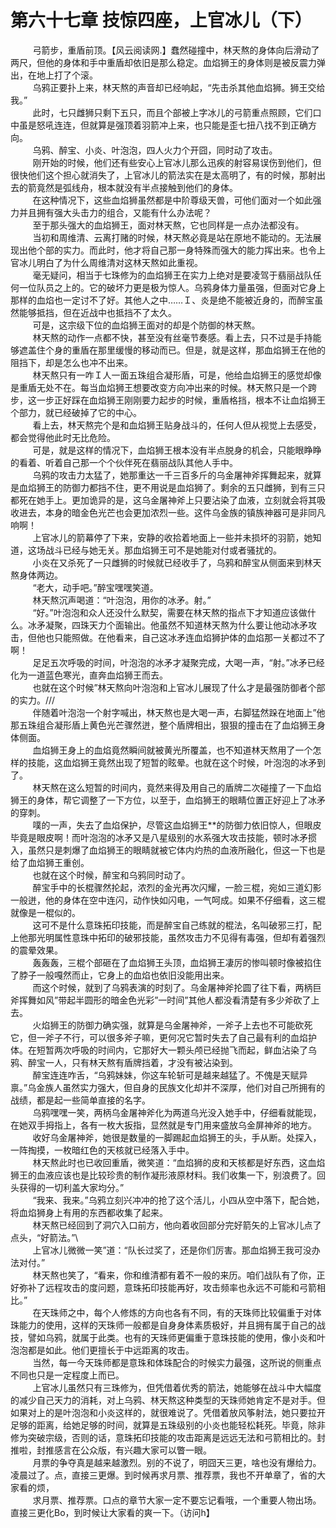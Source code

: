 <h1>第六十七章 技惊四座，上官冰儿（下）</h1>
<div id="content">&nbsp&nbsp&nbsp&nbsp&nbsp&nbsp&nbsp&nbsp
 弓箭步，重盾前顶。【风云阅读网.】蠢然碰撞中，林天熬的身体向后滑动了两尺，但他的身体和手中重盾却依旧是那么稳定。血焰狮王的身体则是被反震力弹出，在地上打了个滚。
 <br/>&nbsp&nbsp&nbsp&nbsp&nbsp&nbsp&nbsp&nbsp
 乌鸦正要扑上来，林天熬的声音却已经响起，“先击杀其他血焰狮。狮王交给我。”
 <br/>&nbsp&nbsp&nbsp&nbsp&nbsp&nbsp&nbsp&nbsp
 此时，七只雌狮只剩下五只，而且个部被上字冰儿的弓箭重点照顾，它们口中虽是怒吼连连，但就算是强顶着羽箭冲上来，也只能是歪七扭八找不到正确方向。
 <br/>&nbsp&nbsp&nbsp&nbsp&nbsp&nbsp&nbsp&nbsp
 乌鸦、醉宝、小炎、叶泡泡，四人火力个开囧，同时动了攻击。
 <br/>&nbsp&nbsp&nbsp&nbsp&nbsp&nbsp&nbsp&nbsp
 刚开始的时候，他们还有些安心上官冰儿那么迅疾的射容易误伤到他们，但很快他们这个担心就消失了，上官冰儿的箭法实在是太高明了，有的时候，那射出去的箭竟然是弧线舟，根本就没有半点接触到他们的身体。
 <br/>&nbsp&nbsp&nbsp&nbsp&nbsp&nbsp&nbsp&nbsp
 在这种情况下，这些血焰狮虽然都是中阶尊级天兽，可他们面对一个如此强力并且拥有强大头击力的组合，又能有什么办法呢？
 <br/>&nbsp&nbsp&nbsp&nbsp&nbsp&nbsp&nbsp&nbsp
 至于那头强大的血焰狮王，面对林天熬，它也同样是一点办法都没有。
 <br/>&nbsp&nbsp&nbsp&nbsp&nbsp&nbsp&nbsp&nbsp
 当初和周维清、云离打赌的时候，林天熬必竟是站在原地不能动的。无法展现出他个部的实力。而此时，他才将自己那一身特殊而强大的能力挥出来。也令上官冰儿明白了为什么周维清对这林天熬如此重视。
 <br/>&nbsp&nbsp&nbsp&nbsp&nbsp&nbsp&nbsp&nbsp
 毫无疑问，相当于七珠修为的血焰狮王在实力上绝对是要凌驾于翡丽战队任何一位队员之上的。它的破坏力更是极为惊人。乌鸦身体力量虽强，但面对它身上那样的血焰也一定讨不了好。其他人之中……Ｉ、炎是绝不能被近身的，而醉宝虽然能够抵挡，但在近战中也抵挡不了太久。
 <br/>&nbsp&nbsp&nbsp&nbsp&nbsp&nbsp&nbsp&nbsp
 可是，这宗级下位的血焰狮王面对的却是个防御的林天熬。
 <br/>&nbsp&nbsp&nbsp&nbsp&nbsp&nbsp&nbsp&nbsp
 林天熬的动作一点都不快，甚至没有丝毫节奏感。看上去，只不过是手持能够遮盖住个身的重盾在那里缓慢的移动而已。但是，就是这样，那血焰狮王在他的阻挡下，却是怎么也冲不出来。
 <br/>&nbsp&nbsp&nbsp&nbsp&nbsp&nbsp&nbsp&nbsp
 林天熬只有一咋Ｉ人一面五珠组合凝形盾，可是，他给血焰狮王的感觉却像是重盾无处不在。每当血焰狮王想要改变方向冲出来的时候。林天熬只是一个跨步，这一步正好踩在血焰狮王刚刚要力起步的时候，重盾格挡，根本不让血焰狮王个部力，就已经破掉了它的中心。
 <br/>&nbsp&nbsp&nbsp&nbsp&nbsp&nbsp&nbsp&nbsp
 看上去，林天熬完个是和血焰狮王贴身战斗的，任何人但从视觉上去感受，都会觉得他此时无比危险。
 <br/>&nbsp&nbsp&nbsp&nbsp&nbsp&nbsp&nbsp&nbsp
 可是，就是这样的情况下，血焰狮王根本没有半点脱身的机会，只能眼睁睁的看着、听着自己那一个个伙伴死在翡丽战队其他人手中。
 <br/>&nbsp&nbsp&nbsp&nbsp&nbsp&nbsp&nbsp&nbsp
 乌鸦的攻击力太猛了，她那重达一千三百多斤的乌金屠神斧挥舞起来，就算是血焰狮王的防御力都挡不住，更不用说是血焰狮了。剩余的五只雌狮，到有三只都死在她手上。更加诡异的是，这乌金屠神斧上只要沾染了血液，立刻就会将其吸收进去，本身的暗金色光芒也会更加浓烈一些。这件乌金族的镇族神器可是非同凡响啊！
 <br/>&nbsp&nbsp&nbsp&nbsp&nbsp&nbsp&nbsp&nbsp
 上官冰儿的箭幕停了下来，安静的收拾着地面上一些并未损坏的羽箭，她知道，这场战斗已经与她无关。那血焰狮王可不是她能对付或者骚扰的。
 <br/>&nbsp&nbsp&nbsp&nbsp&nbsp&nbsp&nbsp&nbsp
 小炎在又杀死了一只雌狮的时候就已经收手了，乌鸦和醉宝从侧面来到林天熬身体两边。
 <br/>&nbsp&nbsp&nbsp&nbsp&nbsp&nbsp&nbsp&nbsp
 “老大，动手吧。”醉宝嘿嘿笑道。
 <br/>&nbsp&nbsp&nbsp&nbsp&nbsp&nbsp&nbsp&nbsp
 林天熬沉声喝道：“叶泡泡，用你的冰矛。射。”
 <br/>&nbsp&nbsp&nbsp&nbsp&nbsp&nbsp&nbsp&nbsp
 “好。”叶泡泡和众人还没什么默契，需要在林天熬的指点下才知道应该做什么。冰矛凝聚，四珠天力个面输出。他虽然不知道林天熬为什么要让他动冰矛攻击，但他也只能照做。在他看来，自己这冰矛连血焰狮护体的血焰那一关都过不了啊！
 <br/>&nbsp&nbsp&nbsp&nbsp&nbsp&nbsp&nbsp&nbsp
 足足五次呼吸的时间，叶泡泡的冰矛才凝聚完成，大喝一声，“射。”冰矛已经化为一道蓝色寒光，直奔血焰狮王而去。
 <br/>&nbsp&nbsp&nbsp&nbsp&nbsp&nbsp&nbsp&nbsp
 也就在这个时候”林天熬向叶泡泡和上官冰儿展现了什么才是最强防御者个部的实力。///
 <br/>&nbsp&nbsp&nbsp&nbsp&nbsp&nbsp&nbsp&nbsp
 伴随着叶泡泡一个射字喊出，林天熬也是大喝一声，右脚猛然跺在地面上”他那五珠组合凝形盾上黄色光芒骤然迸，整个盾牌相出，狠狠的撞击在了血焰狮王身体侧面。
 <br/>&nbsp&nbsp&nbsp&nbsp&nbsp&nbsp&nbsp&nbsp
 血焰狮王身上的血焰竟然瞬间就被黄光所覆盖，也不知道林天熬用了一个怎样的技能，这血焰狮王竟然出现了短暂的眩晕。也就在这个时候，叶泡泡的冰矛到了。
 <br/>&nbsp&nbsp&nbsp&nbsp&nbsp&nbsp&nbsp&nbsp
 林天熬在这么短暂的时间内，竟然来得及用自己的盾牌二次碰撞了一下血焰狮王的身体，帮它调整了一下方位，以至于，血焰狮王的眼睛位置正好迎上了冰矛的穿刺。
 <br/>&nbsp&nbsp&nbsp&nbsp&nbsp&nbsp&nbsp&nbsp
 噗的一声，失去了血焰保护，尽管这血焰狮王**的防御力依旧惊人，但眼皮毕竟是眼皮啊！而叶泡泡的冰矛又是八星级别的水系强大攻击技能，顿时冰矛掼入，虽然只是刺爆了血焰狮王的眼睛就被它体内灼热的血液所融化，但这一下也是给了血焰狮王重创。
 <br/>&nbsp&nbsp&nbsp&nbsp&nbsp&nbsp&nbsp&nbsp
 也就在这个时候，醉宝和乌鸦同时动了。
 <br/>&nbsp&nbsp&nbsp&nbsp&nbsp&nbsp&nbsp&nbsp
 醉宝手中的长棍骤然抡起，浓烈的金光再次闪耀，一脸三棍，宛如三道幻影一般迸，他的身体在空中连闪，动作快如闪电，一气呵成。如果不仔细看，这三棍就像是一棍似的。
 <br/>&nbsp&nbsp&nbsp&nbsp&nbsp&nbsp&nbsp&nbsp
 这可不是什么意珠拓印技能，而是醉宝自己练就的棍法，名叫破邪三打，配上他那光明属性意珠中拓印的破邪技能，虽然攻击力不见得有毒强，但却有着强烈的震晕效果。
 <br/>&nbsp&nbsp&nbsp&nbsp&nbsp&nbsp&nbsp&nbsp
 轰轰轰，三棍个部砸在了血焰狮王头顶，血焰狮王凄厉的惨叫顿时像被掐住了脖子一般嘎然而止，它身上的血焰也依旧没能用出来。
 <br/>&nbsp&nbsp&nbsp&nbsp&nbsp&nbsp&nbsp&nbsp
 而这个时候，就到了乌鸦表演的时刻了。乌金屠神斧抡圆了往下看，两柄巨斧挥舞如风”带起半圆形的暗金色光彩”一时间”其他人都没看清楚有多少斧砍了上去。
 <br/>&nbsp&nbsp&nbsp&nbsp&nbsp&nbsp&nbsp&nbsp
 火焰狮王的防御力确实强，就算是乌金屠神斧，一斧子上去也不可能砍死它，但一斧子不行，可以很多斧子嘛，更何况它暂时失去了自己最有利的血焰护体。在短暂两次呼吸的时间内，它那好大一颗头颅已经抛飞而起，鲜血沾染了乌鸦、醉宝一人，只有林天熬有盾牌挡着，才没有被沾染到。
 <br/>&nbsp&nbsp&nbsp&nbsp&nbsp&nbsp&nbsp&nbsp
 醉宝连连咋舌，“乌鸦妹妹，你这车轮斩可是越来越猛了。不傀是天赋异禀。”乌金族人虽然实力强大，但自身的民族文化却并不深厚，他们对自己所拥有的战绩，都是起一些简单直接的名字。
 <br/>&nbsp&nbsp&nbsp&nbsp&nbsp&nbsp&nbsp&nbsp
 乌鸦嘿嘿一笑，两柄乌金屠神斧化为两道乌光没入她手中，仔细看就能现，在她双手拇指上，各有一枚大扳指，显然就是专门用来盛放乌金屏神斧的地方。
 <br/>&nbsp&nbsp&nbsp&nbsp&nbsp&nbsp&nbsp&nbsp
 收好乌金屠神斧，她很是数量的一脚踢起血焰狮王的头，手从断。处探入，一阵掏摸，一枚暗红色的天核就已经落入手中。
 <br/>&nbsp&nbsp&nbsp&nbsp&nbsp&nbsp&nbsp&nbsp
 林天熬此时也已收回重盾，微笑道：“血焰狮的皮和天核都是好东西，这血焰狮王的血液应该也是比较珍贵的制作凝形液原材料。我们收集一下，别浪费了。回头获得的一切利盖大家均分。”
 <br/>&nbsp&nbsp&nbsp&nbsp&nbsp&nbsp&nbsp&nbsp
 “我来、我来。”乌鸦立刻兴冲冲的抢了这个活儿，小四从空中落下，配合她，将血焰狮身上有用的东西都收集了起来。
 <br/>&nbsp&nbsp&nbsp&nbsp&nbsp&nbsp&nbsp&nbsp
 林天熬已经回到了洞穴入口前方，他向着收回部分完好箭矢的上官冰儿点了点头，“好箭法。”\
 <br/>&nbsp&nbsp&nbsp&nbsp&nbsp&nbsp&nbsp&nbsp
 上官冰儿微微一笑”道：“队长过奖了，还是你们厉害。那血焰狮王我可没办法对付。”
 <br/>&nbsp&nbsp&nbsp&nbsp&nbsp&nbsp&nbsp&nbsp
 林天熬也笑了，“看来，你和维清都有着不一般的来历。咱们战队有了你，正好弥补了远程攻击的度问题，意珠拓印技能再好，攻击频率也永远不可能和弓箭相比。”
 <br/>&nbsp&nbsp&nbsp&nbsp&nbsp&nbsp&nbsp&nbsp
 在天珠师之中，每个人修炼的方向也各有不同，有的天珠师比较偏重于对体珠能力的使用，这样的天珠师一般都是自身身体素质极好，并且拥有属于自己的战技，譬如乌鸦，就属于此类。也有的天珠师更偏重于意珠技能的使用，像小炎和叶泡泡都是如此。他们更擅长于中远距离的攻击。
 <br/>&nbsp&nbsp&nbsp&nbsp&nbsp&nbsp&nbsp&nbsp
 当然，每一今天珠师都是意珠和体珠配合的时候实力最强，这所说的侧重点不同也只是一定程度上而已。
 <br/>&nbsp&nbsp&nbsp&nbsp&nbsp&nbsp&nbsp&nbsp
 上官冰儿虽然只有三珠修为，但凭借着优秀的箭法，她能够在战斗中大幅度的减少自己天力的消耗，对上乌鸦、林天熬这种类型的天珠师她肯定不是对手。但如果对上的是叶泡泡和小炎这样的，就很难说了。凭借着放风筝射法，她只要拉开足够的距离，给她足够的时间，就算是五珠级别的小炎也能轻松耗死。毕竟，除非修为突破宗级，否则的话，意珠拓印技能的攻击距离是远远无法和弓箭相比的。封推啦，封推感言在公众版，有兴趣大家可以瞥一眼。
 <br/>&nbsp&nbsp&nbsp&nbsp&nbsp&nbsp&nbsp&nbsp
 月票的争夺真是越来越激烈。别的不说了，明囧天三更，啥也没有爆给力。凌晨过了。点，直接三更爆。到时候再求月票、推荐票，我也不开单章了，省的大家看的烦，
 <br/>&nbsp&nbsp&nbsp&nbsp&nbsp&nbsp&nbsp&nbsp
 求月票、推荐票。口点的章节大家一定不要忘记看哦，一个重要人物出场。直接三更化Bo，到时候让大家看的爽一下。（访问h】
 <br/>&nbsp&nbsp&nbsp&nbsp&nbsp&nbsp&nbsp&nbsp
 <br/>&nbsp&nbsp&nbsp&nbsp&nbsp&nbsp&nbsp&nbsp
</div>
